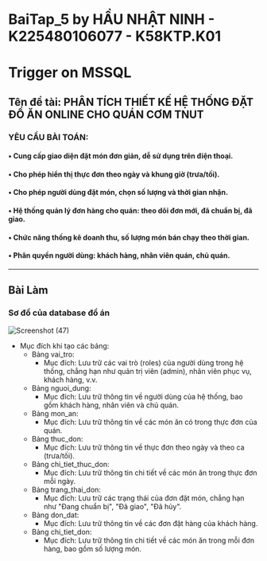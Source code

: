 # BaiTap_5 by HẦU NHẬT NINH - K225480106077 - K58KTP.K01
# Trigger on MSSQL
## Tên đề tài: PHÂN TÍCH THIẾT KẾ HỆ THỐNG ĐẶT ĐỒ ĂN ONLINE CHO QUÁN CƠM TNUT
### YÊU CẦU BÀI TOÁN:
#### •	Cung cấp giao diện đặt món đơn giản, dễ sử dụng trên điện thoại.
#### •	Cho phép hiển thị thực đơn theo ngày và khung giờ (trưa/tối).
#### •	Cho phép người dùng đặt món, chọn số lượng và thời gian nhận.
#### •	Hệ thống quản lý đơn hàng cho quán: theo dõi đơn mới, đã chuẩn bị, đã giao.
#### •	Chức năng thống kê doanh thu, số lượng món bán chạy theo thời gian.
#### •	Phân quyền người dùng: khách hàng, nhân viên quán, chủ quán.
---
## Bài Làm
### Sơ đồ của database đồ án

   ![Screenshot (47)](https://github.com/user-attachments/assets/e5317a90-445a-4136-b04e-633ad745ba6d)

- Mục đích khi tạo các bảng:
   - Bảng vai_tro:
     - Mục đích: Lưu trữ các vai trò (roles) của người dùng trong hệ thống, chẳng hạn như quản trị viên (admin), nhân viên phục vụ, khách hàng, v.v.
   - Bảng nguoi_dung:
     - Mục đích: Lưu trữ thông tin về người dùng của hệ thống, bao gồm khách hàng, nhân viên và chủ quán.
   - Bảng mon_an:        
     - Mục đích: Lưu trữ thông tin về các món ăn có trong thực đơn của quán.
   - Bảng thuc_don:
     - Mục đích: Lưu trữ thông tin về thực đơn theo ngày và theo ca (trưa/tối).
   - Bảng chi_tiet_thuc_don:
     - Mục đích: Lưu trữ thông tin chi tiết về các món ăn trong thực đơn mỗi ngày.    
   - Bảng trang_thai_don:
     - Mục đích: Lưu trữ các trạng thái của đơn đặt món, chẳng hạn như "Đang chuẩn bị", "Đã giao", "Đã hủy".
   - Bảng don_dat:
     - Mục đích: Lưu trữ thông tin về các đơn đặt hàng của khách hàng.
   - Bảng chi_tiet_don:
     - Mục đích: Lưu trữ thông tin chi tiết về các món ăn trong mỗi đơn hàng, bao gồm số lượng món.    














